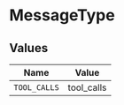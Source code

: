 # MessageType


## Values

| Name         | Value        |
| ------------ | ------------ |
| `TOOL_CALLS` | tool_calls   |